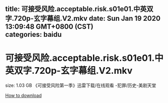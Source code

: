 
title: 可接受风险.acceptable.risk.s01e01.中英双字.720p-玄字幕组.V2.mkv
date: Sun Jan 19 2020 13:09:48 GMT+0800 (CST)    
categories: baidu
---

# 可接受风险.acceptable.risk.s01e01.中英双字.720p-玄字幕组.V2.mkv
size: 1.03 GB
 《可接受风险第一季》迅雷下载/在线观看 -犯罪/历史-美剧天堂
 

[How to download](https://bpcam.bemobtrk.com/go/2ceec3aa-1ca2-46d6-b9ff-aaa5c184517c?jno=453)